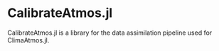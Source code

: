 # CalibrateAtmos.jl

CalibrateAtmos.jl is a library for the data assimilation pipeline used for ClimaAtmos.jl.
